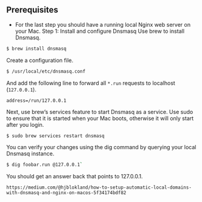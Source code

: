 ## Prerequisites

- For the last step you should have a running local Nginx web server on your Mac.
  Step 1: Install and configure Dnsmasq
  Use brew to install Dnsmasq.

```bash
$ brew install dnsmasq
```

Create a configuration file.

```bash
$ /usr/local/etc/dnsmasq.conf
```

And add the following line to forward all `*.run` requests to localhost (`127.0.0.1`).

```text
address=/run/127.0.0.1
```

Next, use brew’s services feature to start Dnsmasq as a service. Use sudo to ensure that it is started when your Mac boots, otherwise it will only start after you login.

```bash
$ sudo brew services restart dnsmasq
```

You can verify your changes using the dig command by querying your local Dnsmasq instance.

```bash
$ dig foobar.run @127.0.0.1`
```

You should get an answer back that points to 127.0.0.1.

`https://medium.com/@hjblokland/how-to-setup-automatic-local-domains-with-dnsmasq-and-nginx-on-macos-5f34174bdf82`
